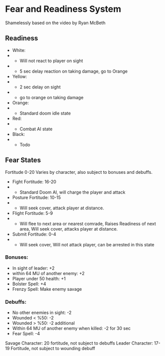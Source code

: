 # Fear and Readiness System

Shamelessly based on the video by Ryan McBeth

## Readiness
- White:
- - Will not react to player on sight
- - 5 sec delay reaction on taking damage, go to Orange
- Yellow:
- - 2 sec delay on sight
- - go to orange on taking damage
- Orange:
- - Standard doom idle state
- Red: 
- - Combat AI state
- Black:
- - Todo

## Fear States

Fortitude 0-20
Varies by character, also subject to bonuses and debuffs.

- Fight Fortitude: 16-20
- - Standard Doom AI, will charge the player and attack
- Posture Fortitude: 10-15
- - Will seek cover, attack player at distance.
- Flight Fortitude: 5-9
- - Will flee to next area or nearest comrade, Raises Readiness of next area, Will seek cover, attacks player at distance.
- Submit Fortitude: 0-4
- - Will seek cover, Will not attack player, can be arrested in this state

### Bonuses:
- In sight of leader: +2
- within 64 MU of another enemy: +2
- Player under 50 health: +1
- Bolster Spell: +4
- Frenzy Spell: Make enemy savage

### Debuffs:
- No other enemies in sight: -2
- Wounded < %50: -2
- Wounded > %50: -2 additional
- Within 64 MU of another enemy when killed: -2 for 30 sec
- Fear Spell: -4



Savage Character: 20 fortitude, not subject to debuffs
Leader Character: 17-19 Fortitude, not subject to wounding debuff

